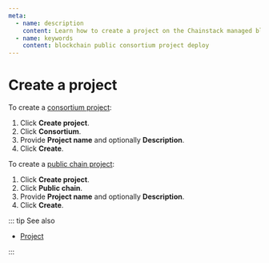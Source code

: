 ```yaml
---
meta:
  - name: description
    content: Learn how to create a project on the Chainstack managed blockchain services.
  - name: keywords
    content: blockchain public consortium project deploy
---
```


# Create a project

To create a [consortium project](/glossary/consortium-project):

1. Click **Create project**.
1. Click **Consortium**.
1. Provide **Project name** and optionally **Description**.
1. Click **Create**.

To create a [public chain project](/glossary/public-chain-project):

1. Click **Create project**.
1. Click **Public chain**.
1. Provide **Project name** and optionally **Description**.
1. Click **Create**.

::: tip See also

* [Project](/glossary/project)

:::
